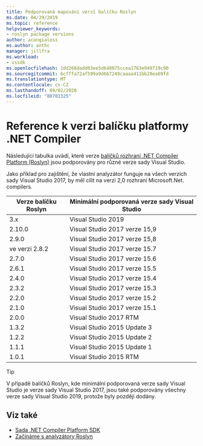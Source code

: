 ```yaml
---
title: Podporovaná mapování verzí balíčku Roslyn
ms.date: 04/29/2019
ms.topic: reference
helpviewer_keywords:
- roslyn package versions
author: acangialosi
ms.author: anthc
manager: jillfra
ms.workload:
- vssdk
ms.openlocfilehash: 1dd268dadd03ee5d648075ccea1763e949719c90
ms.sourcegitcommit: 6cfffa72af599a9d667249caaaa411bb28ea69fd
ms.translationtype: MT
ms.contentlocale: cs-CZ
ms.lasthandoff: 09/02/2020
ms.locfileid: "80701325"
---
```

# <a name="net-compiler-platform-package-version-reference"></a>Reference k verzi balíčku platformy .NET Compiler

Následující tabulka uvádí, které verze [balíčků rozhraní .NET Compiler Platform (Roslyn)](https://www.nuget.org/packages/Microsoft.Net.Compilers/) jsou podporovány pro různé verze sady Visual Studio.

Jako příklad pro zajištění, že vlastní analyzátor funguje na všech verzích sady Visual Studio 2017, by měl cílit na verzi 2,0 rozhraní Microsoft.Net. compilers.

| Verze balíčku Roslyn | Minimální podporovaná verze sady Visual Studio |
| - | - |
| 3.x | Visual Studio 2019 |
| 2.10.0 | Visual Studio 2017 verze 15,9 |
| 2.9.0 | Visual Studio 2017 verze 15,8 |
| ve verzi 2.8.2 | Visual Studio 2017 verze 15.7 |
| 2.7.0 | Visual Studio 2017 verze 15.6 |
| 2.6.1 | Visual Studio 2017 verze 15.5 |
| 2.4.0 | Visual Studio 2017 verze 15.4 |
| 2.3.2 | Visual Studio 2017 verze 15.3 |
| 2.2.0 | Visual Studio 2017 verze 15.2 |
| 2.1.0 | Visual Studio 2017 verze 15.1 |
| 2.0.0 | Visual Studio 2017 RTM |
| 1.3.2 | Visual Studio 2015 Update 3 |
| 1.2.2 | Visual Studio 2015 Update 2 |
| 1.1.1 | Visual Studio 2015 Update 1 |
| 1.0.1 | Visual Studio 2015 RTM |

> [!TIP]
> V případě balíčků Roslyn, kde minimální podporovaná verze sady Visual Studio je verze sady Visual Studio 2017, jsou také podporovány všechny verze sady Visual Studio 2019, protože byly později dodány.

## <a name="see-also"></a>Viz také

- [Sada .NET Compiler Platform SDK](/dotnet/csharp/roslyn-sdk/)
- [Začínáme s analyzátory Roslyn](getting-started-with-roslyn-analyzers.md)
